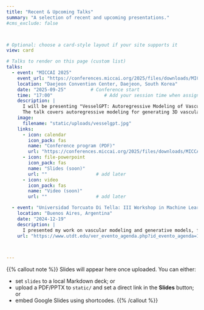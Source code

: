 ```yaml
---
title: "Recent & Upcoming Talks"
summary: "A selection of recent and upcoming presentations."
#cms_exclude: false



# Optional: choose a card-style layout if your site supports it
view: card

# Talks to render on this page (custom list)
talks:
  - event: "MICCAI 2025"
    event_url: "https://conferences.miccai.org/2025/files/downloads/MICCAI2025-Main-Conference-Detailed-Program.pdf"  # Program hub
    location: "Daejeon Convention Center, Daejeon, South Korea"
    date: "2025-09-25"         # Conference start
    time: "17:00"                   # Add your session time when assigned
    description: |
      I will be presenting "VesselGPT: Autoregressive Modeling of Vascular Geometry" at MICCAI 2025.
      The talk covers autoregressive modeling for generating 3D vascular structures and its impact on computational medicine.
    image:
      filename: "static/uploads/vesselgpt.jpg"
    links:
      - icon: calendar
        icon_pack: fas
        name: "Conference program (PDF)"
        url: "https://conferences.miccai.org/2025/files/downloads/MICCAI2025-Main-Conference-Detailed-Program.pdf"
      - icon: file-powerpoint
        icon_pack: fas
        name: "Slides (soon)"
        url: ""                  # add later
      - icon: video
        icon_pack: fas
        name: "Video (soon)"
        url: ""                  # add later

  - event: "Universidad Torcuato Di Tella: III Workshop in Machine Learning & Data Science"
    location: "Buenos Aires, Argentina"
    date: "2024-12-19"
    description: |
      I presented my work on vascular modeling and generative models, focusing on applications of AI in computational medicine.
    url: "https://www.utdt.edu/ver_evento_agenda.php?id_evento_agenda=12039&id_item_menu=38062"
    


---
```


{{% callout note %}}
Slides will appear here once uploaded. You can either:
- set `slides` to a local Markdown deck; or
- upload a PDF/PPTX to `static/` and set a direct link in the **Slides** button; or
- embed Google Slides using shortcodes.
{{% /callout %}}


